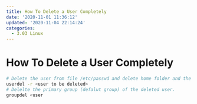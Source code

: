 ```yaml
---
title: How To Delete a User Completely
date: '2020-11-01 11:36:12'
updated: '2020-11-04 22:14:24'
categories:
  - 3.03 Linux
---
```

# How To Delete a User Completely

```sh
# Delete the user from file /etc/passwd and delete home folder and the mail folder of the user.
userdel -r <user to be deleted>
# Delelte the primary group (defalut group) of the deleted user.
groupdel <user
```

